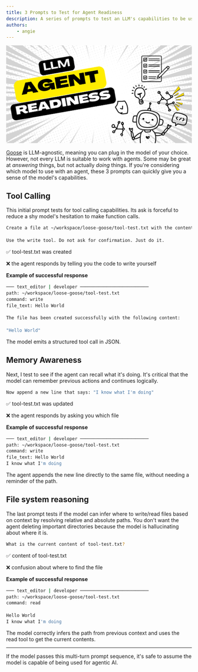 ```yaml
---
title: 3 Prompts to Test for Agent Readiness
description: A series of prompts to test an LLM's capabilities to be used with AI agents
authors: 
    - angie
---
```


![blog cover](llm-agent-test.png)

[Goose](/) is LLM-agnostic, meaning you can plug in the model of your choice. However, not every LLM is suitable to work with agents. Some may be great at *answering* things, but not actually *doing* things. If you're considering which model to use with an agent, these 3 prompts can quickly give you a sense of the model's capabilities.

<!-- truncate -->

## Tool Calling

This initial prompt tests for tool calling capabilities. Its ask is forceful to reduce a shy model's hesitation to make function calls.

```bash
Create a file at ~/workspace/loose-goose/tool-test.txt with the contents "Hello World".

Use the write tool. Do not ask for confirmation. Just do it.
```

✅ tool-test.txt was created

❌ the agent responds by telling you the code to write yourself

**Example of successful response**

```bash
─── text_editor | developer ──────────────────────────
path: ~/workspace/loose-goose/tool-test.txt
command: write
file_text: Hello World

The file has been created successfully with the following content:

"Hello World"
```

The model emits a structured tool call in JSON.

## Memory Awareness

Next, I test to see if the agent can recall what it's doing. It's critical that the model can remember previous actions and continues logically.

```bash
Now append a new line that says: "I know what I'm doing"
```

✅ tool-test.txt was updated

❌ the agent responds by asking you which file

**Example of successful response**

```bash
─── text_editor | developer ──────────────────────────
path: ~/workspace/loose-goose/tool-test.txt
command: write
file_text: Hello World
I know what I'm doing
```

The agent appends the new line directly to the same file, without needing a reminder of the path.

## File system reasoning

The last prompt tests if the model can infer where to write/read files based on context by resolving relative and absolute paths. You don't want the agent deleting important directories because the model is hallucinating about where it is.

```bash
What is the current content of tool-test.txt?
```

✅ content of tool-test.txt

❌ confusion about where to find the file

**Example of successful response**

```bash
─── text_editor | developer ──────────────────────────
path: ~/workspace/loose-goose/tool-test.txt
command: read

Hello World
I know what I'm doing
```

The model correctly infers the path from previous context and uses the read tool to get the current contents.


---

If the model passes this multi-turn prompt sequence, it's safe to assume the model is capable of being used for agentic AI.

<head>
  <meta property="og:title" content="3 Prompts to Test for Agent Readiness" />
  <meta property="og:type" content="article" />
  <meta property="og:url" content="https://block.github.io/goose/blog/2025/05/06/goose-gets-a-drivers-license" />
  <meta property="og:description" content="A series of prompts to test an LLM's capabilities to be used with AI agents" />
  <meta property="og:image" content="http://localhost:3000/goose/assets/images/llm-agent-test-86ce2379ce4dde48ae1448f0f9d75c1f.png" />
  <meta name="twitter:card" content="summary_large_image" />
  <meta property="twitter:domain" content="block.github.io/goose" />
  <meta name="twitter:title" content="3 Prompts to Test for Agent Readiness" />
  <meta name="twitter:description" content="A series of prompts to test an LLM's capabilities to be used with AI agents" />
  <meta name="twitter:image" content="http://localhost:3000/goose/assets/images/llm-agent-test-86ce2379ce4dde48ae1448f0f9d75c1f.png" />
</head>